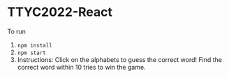 # TTYC2022-React

To run

1. `npm install`
2. `npm start`
3. Instructions: Click on the alphabets to guess the correct word! Find the correct word within 10 tries to win the game.
